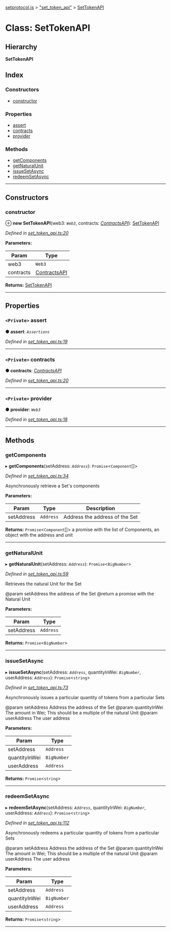 [setprotocol.js](../README.md) > ["set_token_api"](../modules/_set_token_api_.md) > [SetTokenAPI](../classes/_set_token_api_.settokenapi.md)

# Class: SetTokenAPI

## Hierarchy

**SetTokenAPI**

## Index

### Constructors

* [constructor](_set_token_api_.settokenapi.md#constructor)

### Properties

* [assert](_set_token_api_.settokenapi.md#assert)
* [contracts](_set_token_api_.settokenapi.md#contracts)
* [provider](_set_token_api_.settokenapi.md#provider)

### Methods

* [getComponents](_set_token_api_.settokenapi.md#getcomponents)
* [getNaturalUnit](_set_token_api_.settokenapi.md#getnaturalunit)
* [issueSetAsync](_set_token_api_.settokenapi.md#issuesetasync)
* [redeemSetAsync](_set_token_api_.settokenapi.md#redeemsetasync)

---

## Constructors

<a id="constructor"></a>

###  constructor

⊕ **new SetTokenAPI**(web3: *`Web3`*, contracts: *[ContractsAPI](_contracts_api_.contractsapi.md)*): [SetTokenAPI](_set_token_api_.settokenapi.md)

*Defined in [set_token_api.ts:20](https://github.com/SetProtocol/setProtocol.js/blob/8bde908/src/api/set_token_api.ts#L20)*

**Parameters:**

| Param | Type |
| ------ | ------ |
| web3 | `Web3` | 
| contracts | [ContractsAPI](_contracts_api_.contractsapi.md) | 

**Returns:** [SetTokenAPI](_set_token_api_.settokenapi.md)

___

## Properties

<a id="assert"></a>

### `<Private>` assert

**● assert**: *`Assertions`*

*Defined in [set_token_api.ts:19](https://github.com/SetProtocol/setProtocol.js/blob/8bde908/src/api/set_token_api.ts#L19)*

___
<a id="contracts"></a>

### `<Private>` contracts

**● contracts**: *[ContractsAPI](_contracts_api_.contractsapi.md)*

*Defined in [set_token_api.ts:20](https://github.com/SetProtocol/setProtocol.js/blob/8bde908/src/api/set_token_api.ts#L20)*

___
<a id="provider"></a>

### `<Private>` provider

**● provider**: *`Web3`*

*Defined in [set_token_api.ts:18](https://github.com/SetProtocol/setProtocol.js/blob/8bde908/src/api/set_token_api.ts#L18)*

___

## Methods

<a id="getcomponents"></a>

###  getComponents

▸ **getComponents**(setAddress: *`Address`*): `Promise`<`Component`[]>

*Defined in [set_token_api.ts:34](https://github.com/SetProtocol/setProtocol.js/blob/8bde908/src/api/set_token_api.ts#L34)*

Asynchronously retrieve a Set's components

**Parameters:**

| Param | Type | Description |
| ------ | ------ | ------ |
| setAddress | `Address` |  Address the address of the Set |

**Returns:** `Promise`<`Component`[]>
a promise with the list of Components, an object with the address and unit

___
<a id="getnaturalunit"></a>

###  getNaturalUnit

▸ **getNaturalUnit**(setAddress: *`Address`*): `Promise`<`BigNumber`>

*Defined in [set_token_api.ts:59](https://github.com/SetProtocol/setProtocol.js/blob/8bde908/src/api/set_token_api.ts#L59)*

Retrieves the natural Unit for the Set

@param setAddress the address of the Set @return a promise with the Natural Unit

**Parameters:**

| Param | Type |
| ------ | ------ |
| setAddress | `Address` | 

**Returns:** `Promise`<`BigNumber`>

___
<a id="issuesetasync"></a>

###  issueSetAsync

▸ **issueSetAsync**(setAddress: *`Address`*, quantityInWei: *`BigNumber`*, userAddress: *`Address`*): `Promise`<`string`>

*Defined in [set_token_api.ts:73](https://github.com/SetProtocol/setProtocol.js/blob/8bde908/src/api/set_token_api.ts#L73)*

Asynchronously issues a particular quantity of tokens from a particular Sets

@param setAddress Address the address of the Set @param quantityInWei The amount in Wei; This should be a multiple of the natural Unit @param userAddress The user address

**Parameters:**

| Param | Type |
| ------ | ------ |
| setAddress | `Address` | 
| quantityInWei | `BigNumber` | 
| userAddress | `Address` | 

**Returns:** `Promise`<`string`>

___
<a id="redeemsetasync"></a>

###  redeemSetAsync

▸ **redeemSetAsync**(setAddress: *`Address`*, quantityInWei: *`BigNumber`*, userAddress: *`Address`*): `Promise`<`string`>

*Defined in [set_token_api.ts:112](https://github.com/SetProtocol/setProtocol.js/blob/8bde908/src/api/set_token_api.ts#L112)*

Asynchronously redeems a particular quantity of tokens from a particular Sets

@param setAddress Address the address of the Set @param quantityInWei The amount in Wei; This should be a multiple of the natural Unit @param userAddress The user address

**Parameters:**

| Param | Type |
| ------ | ------ |
| setAddress | `Address` | 
| quantityInWei | `BigNumber` | 
| userAddress | `Address` | 

**Returns:** `Promise`<`string`>

___

